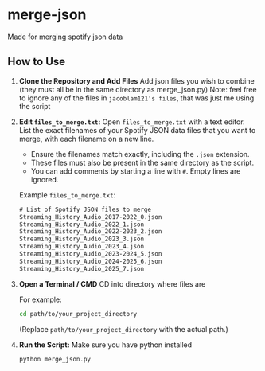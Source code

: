 # merge-json
Made for merging spotify json data

## How to Use

1.  **Clone the Repository and Add Files**
    Add json files you wish to combine (they must all be in the same directory as merge_json.py)
    Note: feel free to ignore any of the files in `jacoblam121's files`, that was just me using the script

2.  **Edit `files_to_merge.txt`:**
    Open `files_to_merge.txt` with a text editor. List the exact filenames of your Spotify JSON data files that you want to merge, with each filename on a new line.
    *   Ensure the filenames match exactly, including the `.json` extension.
    *   These files must also be present in the same directory as the script.
    *   You can add comments by starting a line with `#`. Empty lines are ignored.

    Example `files_to_merge.txt`:
    ```txt
    # List of Spotify JSON files to merge
    Streaming_History_Audio_2017-2022_0.json
    Streaming_History_Audio_2022_1.json
    Streaming_History_Audio_2022-2023_2.json
    Streaming_History_Audio_2023_3.json
    Streaming_History_Audio_2023_4.json
    Streaming_History_Audio_2023-2024_5.json
    Streaming_History_Audio_2024-2025_6.json
    Streaming_History_Audio_2025_7.json
    ```
3.  **Open a Terminal / CMD**
    CD into directory where files are

    For example:
    ```bash
    cd path/to/your_project_directory
    ```
    (Replace `path/to/your_project_directory` with the actual path.)

4.  **Run the Script:**
    Make sure you have python installed
    
     ```bash
    python merge_json.py
    ```